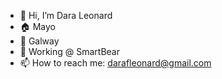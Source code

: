 - 👋 Hi, I’m Dara Leonard
- 🏠 Mayo
- 📍 Galway
- 🔭 Working @ SmartBear
- 📫 How to reach me: darafleonard@gmail.com

<!---
dara-leonard/dara-leonard is a ✨ special ✨ repository because its `README.md` (this file) appears on your GitHub profile.
You can click the Preview link to take a look at your changes.
--->
